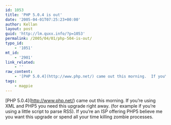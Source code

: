 ```yaml
---
id: 1053
title: 'PHP 5.0.4 is out'
date: '2005-04-01T07:25:23+00:00'
author: Kellan
layout: post
guid: 'http://lm.quxx.info/?p=1053'
permalink: /2005/04/01/php-504-is-out/
typo_id:
    - '1051'
mt_id:
    - '2901'
link_related:
    - ''
raw_content:
    - '[PHP 5.0.4](http://www.php.net/) came out this morning.  If you\''re using XML and PHP5 you need this upgrade right away. (for example if you\''re using a little script to parse RSS).  If you\''re an ISP offering PHP5 believe me you want this upgrade or spend all your time killing zombie processes.'
tags:
    - magpie
---
```


\[PHP 5.0.4\](http://www.php.net/) came out this morning. If you’re using XML and PHP5 you need this upgrade right away. (for example if you’re using a little script to parse RSS). If you’re an ISP offering PHP5 believe me you want this upgrade or spend all your time killing zombie processes.